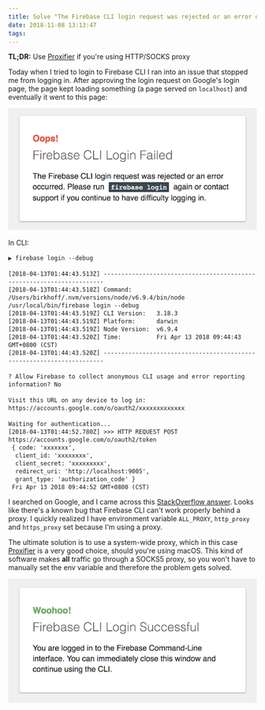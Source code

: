 ```yaml
---
title: Solve "The Firebase CLI login request was rejected or an error occurred" when behind a proxy on macOS
date: 2018-11-08 13:13:47
tags:
---
```


**TL;DR:** Use [Proxifier](https://www.proxifier.com/) if you're using HTTP/SOCKS proxy

Today when I tried to login to Firebase CLI I ran into an issue that stopped me from logging in. After approving the login request on Google's login page, the page kept loading something (a page served on `localhost`) and eventually it went to this page:

![Screen-Shot-2018-04-13-at-9.46.12-AM](/content/images/2018/04/Screen-Shot-2018-04-13-at-9.46.12-AM.png)

In CLI:

```
▶ firebase login --debug

[2018-04-13T01:44:43.513Z] ----------------------------------------------------------------------
[2018-04-13T01:44:43.518Z] Command:       /Users/birkhoff/.nvm/versions/node/v6.9.4/bin/node /usr/local/bin/firebase login --debug
[2018-04-13T01:44:43.519Z] CLI Version:   3.18.3
[2018-04-13T01:44:43.519Z] Platform:      darwin
[2018-04-13T01:44:43.519Z] Node Version:  v6.9.4
[2018-04-13T01:44:43.520Z] Time:          Fri Apr 13 2018 09:44:43 GMT+0800 (CST)
[2018-04-13T01:44:43.520Z] ----------------------------------------------------------------------

? Allow Firebase to collect anonymous CLI usage and error reporting information? No

Visit this URL on any device to log in:
https://accounts.google.com/o/oauth2/xxxxxxxxxxxxx

Waiting for authentication...
[2018-04-13T01:44:52.780Z] >>> HTTP REQUEST POST https://accounts.google.com/o/oauth2/token
 { code: 'xxxxxxx',
  client_id: 'xxxxxxxx',
  client_secret: 'xxxxxxxxx',
  redirect_uri: 'http://localhost:9005',
  grant_type: 'authorization_code' }
 Fri Apr 13 2018 09:44:52 GMT+0800 (CST)
```

I searched on Google, and I came across this [StackOverflow answer](https://stackoverflow.com/a/41040601/2465955). Looks like there's a known bug that Firebase CLI can't work properly behind a proxy. I quickly realized I have environment variable `ALL_PROXY`, `http_proxy` and `https_proxy` set because I'm using a proxy.

The ultimate solution is to use a system-wide proxy, which in this case [Proxifier](https://www.proxifier.com/) is a very good choice, should you're using macOS. This kind of software makes **all** traffic go through a SOCKS5 proxy, so you won't have to manually set the env variable and therefore the problem gets solved.

![Screen-Shot-2018-04-13-at-9.55.42-AM](/content/images/2018/04/Screen-Shot-2018-04-13-at-9.55.42-AM.png)
